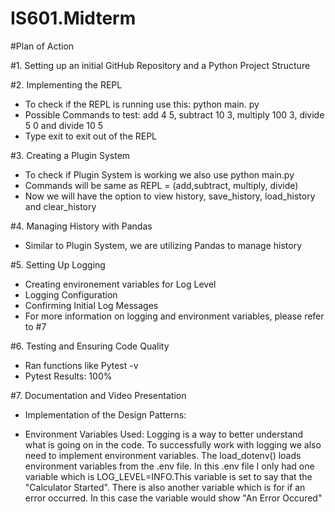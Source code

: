 # IS601.Midterm

#Plan of Action


#1. Setting up an initial GitHub Repository and a Python Project Structure

#2. Implementing the REPL
- To check if the REPL is running use this: python main. py 
- Possible Commands to test: add 4 5, subtract 10 3, multiply 100 3, divide 5 0 and divide 10 5
- Type exit to exit out of the REPL

#3. Creating a Plugin System
- To check if Plugin System is working we also use python main.py
- Commands will be same as REPL = (add,subtract, multiply, divide)
- Now we will have the option to view history, save_history, load_history and clear_history

#4. Managing History with Pandas 
- Similar to Plugin System, we are utilizing Pandas to manage history

#5. Setting Up Logging 
- Creating environement variables for Log Level
- Logging Configuration
- Confirming Initial Log Messages
- For more information on logging and environment variables, please refer to #7

#6. Testing and Ensuring Code Quality
- Ran functions like Pytest -v
- Pytest Results: 100% 

#7. Documentation and Video Presentation
- Implementation of the Design Patterns: 

- Environment Variables Used: Logging is a way to better understand what is going on in the code. To successfully work with logging we also need to implement environment variables.  The load_dotenv() loads environment variables from the .env file. In this .env file I only had one variable which is LOG_LEVEL=INFO.This variable is set to say that the "Calculator Started". There is also another variable which is for if an error occurred. In this case the variable would show "An Error Occured" 
 
